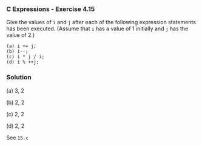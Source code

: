 ### C Expressions - Exercise 4.15

Give the values of ```i``` and ```j``` after each of the following expression statements has been executed.
(Assume that ```i``` has a value of 1 initially and ```j``` has the value of 2.)

```
(a) i += j;
(b) i--;
(c) i * j / i;
(d) i % ++j;
```

### Solution

(a) 3, 2

(b) 2, 2

(c) 2, 2

(d) 2, 2

See ```15.c```
